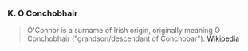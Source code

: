 ### K. Ó Conchobhair 
>O'Connor is a surname of Irish origin, originally meaning Ó Conchobhair ("grandson/descendant of Conchobar").
>[Wikipedia](https://en.wikipedia.org/wiki/O%27Connor_(surname))
